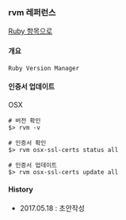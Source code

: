 ### rvm 레퍼런스

[Ruby 항목으로](https://github.com/juneyoung/DEV-INFOS/edit/master/Ruby)

#### 개요
`Ruby Version Manager`

#### 인증서 업데이트
OSX
```
# 버전 확인
$> rvm -v

# 인증서 확인
$> rvm osx-ssl-certs status all

# 인증서 업데이트
$> rvm osx-ssl-certs update all

```

#### History
- 2017.05.18 : 초안작성

